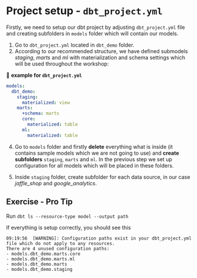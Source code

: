 # Project setup - `dbt_project.yml`

Firstly, we need to setup our dbt project by adjusting `dbt_project.yml` file and creating subfolders in `models` folder which will contain our models.

1. Go to `dbt_project.yml` located in `dbt_demo` folder.
3. According to our recommended structure, we have defined submodels *staging*, *marts* and *ml* with materialization and schema settings which will be used throughout the workshop:

📝 **example for `dbt_project.yml`**

```yaml
models:
  dbt_demo:
    staging:
      materialized: view
    marts:
      +schema: marts
      core:
        materialized: table
      ml: 
        materialized: table
```
4. Go to `models` folder and firstly **delete** everything what is inside (it contains sample models which we are not going to use) and **create subfolders** `staging`, `marts` and `ml`. In the previous step we set up configuration for all models which will be placed in these folders.

5. Inside `staging` folder, create subfolder for each data source, in our case *jaffle_shop* and *google_analytics*.

## Exercise - Pro Tip

Run `dbt ls --resource-type model --output path`

If everything is setup correctly, you should see this

```shell
09:19:56  [WARNING]: Configuration paths exist in your dbt_project.yml file which do not apply to any resources.
There are 4 unused configuration paths:
- models.dbt_demo.marts.core
- models.dbt_demo.marts.ml
- models.dbt_demo.marts
- models.dbt_demo.staging
```